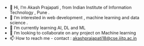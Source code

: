 - 👋 Hi, I’m Akash Prajapati , from Indian Institute of Information Technology , Pune .
- 👀 I’m interested in web development , machine learning and data science .
- 🌱 I’m currently learning AI, DL and ML
- 💞️ I’m looking to collaborate on any project on Machine learning
- 📫 How to reach me - contact : akashprajapati18@cse.iiitp.ac.in

<!---
akashk31/akashk31 is a ✨ special ✨ repository because its `README.md` (this file) appears on your GitHub profile.
You can click the Preview link to take a look at your changes.
--->
